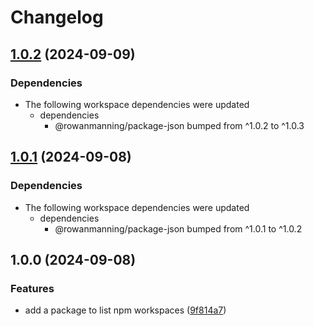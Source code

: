 # Changelog

## [1.0.2](https://github.com/rowanmanning/repo-tools/compare/npm-workspaces-v1.0.1...npm-workspaces-v1.0.2) (2024-09-09)


### Dependencies

* The following workspace dependencies were updated
  * dependencies
    * @rowanmanning/package-json bumped from ^1.0.2 to ^1.0.3

## [1.0.1](https://github.com/rowanmanning/repo-tools/compare/npm-workspaces-v1.0.0...npm-workspaces-v1.0.1) (2024-09-08)


### Dependencies

* The following workspace dependencies were updated
  * dependencies
    * @rowanmanning/package-json bumped from ^1.0.1 to ^1.0.2

## 1.0.0 (2024-09-08)


### Features

* add a package to list npm workspaces ([9f814a7](https://github.com/rowanmanning/repo-tools/commit/9f814a7635070c643a46d5648a537d13492eb3a0))
